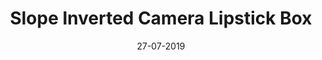 ---
title: "Slope Inverted Camera Lipstick Box"
date: 27-07-2019

image: image.png
cad: model.ldr

source:
  url: "http://www.dagsbricks.com/2015/05/lego-techniques-reverse-engineering.html"
  title: "LEGO Techniques - Reverse Engineering Challenge"
  author: "Dag"
  date: 13-05-2015

taxonomy:
  part: ["3676", "3660", "4595", "93094pat0001"]
  partcount: 60

  width: [4.5, stud]
  depth: [10.5, stud]
  height: [20.5, stud]

  function: ["stud_tilt", "shape_3D"]
  stud_tilt_angle: [90, 180]
  shape_3D_segments: 6
  shape_3D_segsize: 10
---